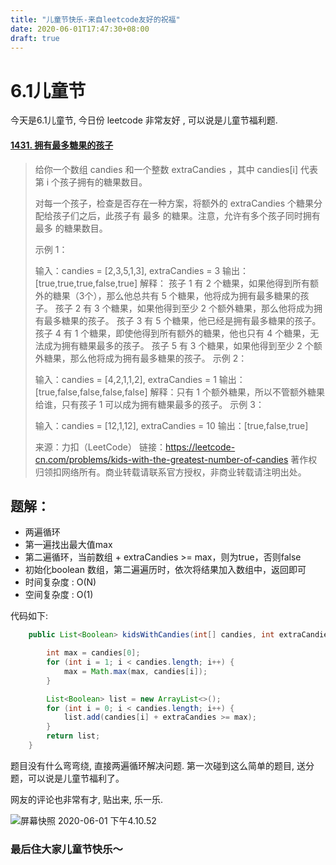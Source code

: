 ```yaml
---
title: "儿童节快乐-来自leetcode友好的祝福"
date: 2020-06-01T17:47:30+08:00
draft: true
---
```


# 6.1儿童节

今天是6.1儿童节, 今日份 leetcode 非常友好 , 可以说是儿童节福利题. 

#### [1431. 拥有最多糖果的孩子](https://leetcode-cn.com/problems/kids-with-the-greatest-number-of-candies/)

> 给你一个数组 candies 和一个整数 extraCandies ，其中 candies[i] 代表第 i 个孩子拥有的糖果数目。
>
> 对每一个孩子，检查是否存在一种方案，将额外的 extraCandies 个糖果分配给孩子们之后，此孩子有 最多 的糖果。注意，允许有多个孩子同时拥有 最多 的糖果数目。
>
>  
>
> 示例 1：
>
> 输入：candies = [2,3,5,1,3], extraCandies = 3
> 输出：[true,true,true,false,true] 
> 解释：
> 孩子 1 有 2 个糖果，如果他得到所有额外的糖果（3个），那么他总共有 5 个糖果，他将成为拥有最多糖果的孩子。
> 孩子 2 有 3 个糖果，如果他得到至少 2 个额外糖果，那么他将成为拥有最多糖果的孩子。
> 孩子 3 有 5 个糖果，他已经是拥有最多糖果的孩子。
> 孩子 4 有 1 个糖果，即使他得到所有额外的糖果，他也只有 4 个糖果，无法成为拥有糖果最多的孩子。
> 孩子 5 有 3 个糖果，如果他得到至少 2 个额外糖果，那么他将成为拥有最多糖果的孩子。
> 示例 2：
>
> 输入：candies = [4,2,1,1,2], extraCandies = 1
> 输出：[true,false,false,false,false] 
> 解释：只有 1 个额外糖果，所以不管额外糖果给谁，只有孩子 1 可以成为拥有糖果最多的孩子。
> 示例 3：
>
> 输入：candies = [12,1,12], extraCandies = 10
> 输出：[true,false,true]
>
> 来源：力扣（LeetCode）
> 链接：https://leetcode-cn.com/problems/kids-with-the-greatest-number-of-candies
> 著作权归领扣网络所有。商业转载请联系官方授权，非商业转载请注明出处。

## 题解：

- 两遍循环
- 第一遍找出最大值max
- 第二遍循环，当前数组 + extraCandies >= max，则为true，否则false
- 初始化boolean 数组，第二遍遍历时，依次将结果加入数组中，返回即可
- 时间复杂度 : O(N)
- 空间复杂度 : O(1)

代码如下:

```java
    public List<Boolean> kidsWithCandies(int[] candies, int extraCandies) {

        int max = candies[0];
        for (int i = 1; i < candies.length; i++) {
            max = Math.max(max, candies[i]);
        }

        List<Boolean> list = new ArrayList<>();
        for (int i = 0; i < candies.length; i++) {
            list.add(candies[i] + extraCandies >= max);
        }
        return list;
    }
```



题目没有什么弯弯绕, 直接两遍循环解决问题. 第一次碰到这么简单的题目, 送分题，可以说是儿童节福利了。



网友的评论也非常有才, 贴出来, 乐一乐.

![屏幕快照 2020-06-01 下午4.10.52](https://tva1.sinaimg.cn/large/007S8ZIlly1gfcxz36iy3j316e0ms0vt.jpg)



### 最后住大家儿童节快乐～ 


